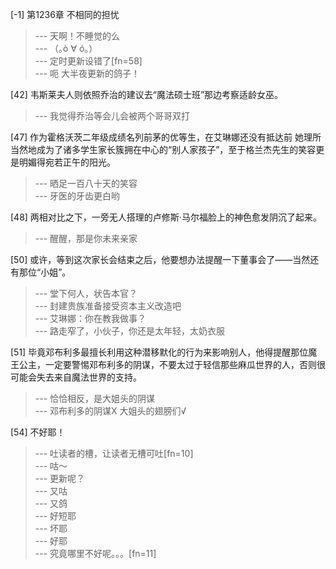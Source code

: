 
[-1] 第1236章 不相同的担忧
>--- 天啊！不睡觉的么<br>
>--- （｡ò ∀ ó｡）<br>
>--- 定时更新设错了[fn=58]<br>
>--- 呃  大半夜更新的鸽子！<br>

[42] 韦斯莱夫人则依照乔治的建议去“魔法硕士班”那边考察适龄女巫。
>--- 我觉得乔治等会儿会被两个哥哥双打<br>

[47] 作为霍格沃茨二年级成绩名列前茅的优等生，在艾琳娜还没有抵达前 她理所当然地成为了诸多学生家长簇拥在中心的“别人家孩子”，至于格兰杰先生的笑容更是明媚得宛若正午的阳光。
>--- 晒足一百八十天的笑容<br>
>--- 牙医的牙齿更白哟<br>

[48] 两相对比之下，一旁无人搭理的卢修斯·马尔福脸上的神色愈发阴沉了起来。
>--- 醒醒，那是你未来亲家<br>

[50] 或许，等到这次家长会结束之后，他要想办法提醒一下董事会了——当然还有那位“小姐”。
>--- 堂下何人，状告本官？<br>
>--- 封建贵族准备接受资本主义改造吧<br>
>--- 艾琳娜：你在教我做事？<br>
>--- 路走窄了，小伙子，你还是太年轻，太奶衣服<br>

[51] 毕竟邓布利多最擅长利用这种潜移默化的行为来影响别人，他得提醒那位魔王公主，一定要警惕邓布利多的阴谋，不要太过于轻信那些麻瓜世界的人，否则很可能会失去来自魔法世界的支持。
>--- 恰恰相反，是大姐头的阴谋<br>
>--- 邓布利多的阴谋X
大姐头的翅膀们√<br>

[54] 不好耶！
>--- 吐读者的槽，让读者无槽可吐[fn=10]<br>
>--- 咕～<br>
>--- 更新呢？<br>
>--- 又咕<br>
>--- 又鸽<br>
>--- 好短耶<br>
>--- 坏耶<br>
>--- 好耶<br>
>--- 究竟哪里不好呢。。。[fn=11]<br>
